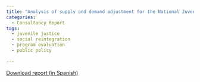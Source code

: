 ```yaml
---
title: "Analysis of supply and demand adjustment for the National Juvenile Justice Social Reintegration Service in Chile"
categories:
  - Consultancy Report
tags:
  - juvenile justice
  - social reintegration
  - program evaluation
  - public policy
  
---
```

[Download report (in Spanish)](/assets/)
